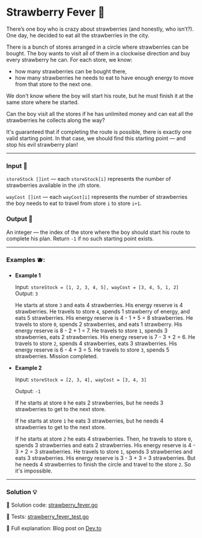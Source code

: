 # Strawberry Fever 🍓

There’s one boy who is crazy about strawberries (and honestly, who isn’t?). One day, he decided to eat all the strawberries in the city.

There is a bunch of stores arranged in a circle where strawberries can be bought. The boy wants to visit all of them in a clockwise direction and buy every strawberry he can. For each store, we know:
- how many strawberries can be bought there,
- how many strawberries he needs to eat to have enough energy to move from that store to the next one.

We don't know where the boy will start his route, but he must finish it at the same store where he started.

Can the boy visit all the stores if he has unlimited money and can eat all the strawberries he collects along the way?

It's guaranteed that if completing the route is possible, there is exactly one valid starting point. In that case, we should find this starting point — and stop his evil strawberry plan!

---

### Input 🍒
`storeStock []int` — each `storeStock[i]` represents the number of strawberries available in the `i`th store.

`wayCost []int` — each `wayCost[i]` represents the number of strawberries the boy needs to eat to travel from store `i` to store `i+1`.

### Output 🍇
An integer — the index of the store where the boy should start his route to complete his plan. Return `-1` if no such starting point exists.

---

### Examples 🫐:

- **Example 1**

    Input: `storeStock = [1, 2, 3, 4, 5], wayCost = [3, 4, 5, 1, 2]`
    Output: `3`

    He starts at store `3` and eats 4 strawberries. His energy reserve is 4 strawberries.
    He travels to store `4`, spends 1 strawberry of energy, and eats 5 strawberries. His energy reserve is 4 - 1 + 5 = 8 strawberries.
    He travels to store `0`, spends 2 strawberries, and eats 1 strawberry. His energy reserve is 8 - 2 + 1 = 7.
    He travels to store `1`, spends 3 strawberries, eats 2 strawberries. His energy reserve is 7 - 3 + 2 = 6.
    He travels to store `2`, spends 4 strawberries, eats 3 strawberries. His energy reserve is 6 - 4 + 3 = 5.
    He travels to store `3`, spends 5 strawberries. Mission completed.


- **Example 2**

    Input: `storeStock = [2, 3, 4], wayCost = [3, 4, 3]`

    Output: `-1`

    If he starts at store `0` he eats 2 strawberries, but he needs 3 strawberries to get to the next store.

    If he starts at store `1` he eats 3 strawberries, but he needs 4 strawberries to get to the next store.

    If he starts at store `2` he eats 4 strawberries. Then, he travels to store `0`, spends 3 strawberries and eats 2 strawberries. His energy reserve is 4 - 3 + 2 = 3 strawberries.
    He travels to store `1`, spends 3 strawberries and eats 3 strawberries. His energy reserve is 3 - 3 + 3 = 3 strawberries. But he needs 4 strawberries to finish the circle and travel to the store `2`. So it's impossible.

---

### Solution 💡

🧠 Solution code: [strawberry_fever.go](./strawberry_fever.go)

🧪 Tests: [strawberry_fever_test.go](./strawberry_fever_test.go)

📖 Full explanation: Blog post on [Dev.to](https://dev.to/asparagos/go-coding-with-asparagos-are-strawberries-in-danger-nab)